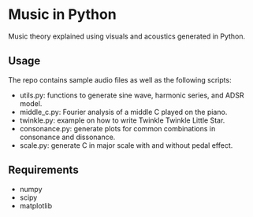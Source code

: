 # Music in Python

Music theory explained using visuals and acoustics generated in Python. 


## Usage
The repo contains sample audio files as well as the following scripts:
- utils.py: functions to generate sine wave, harmonic series, and ADSR model.
- middle_c.py: Fourier analysis of a middle C played on the piano.
- twinkle.py: example on how to write Twinkle Twinkle Little Star. 
- consonance.py: generate plots for common combinations in consonance and dissonance.
- scale.py: generate C in major scale with and without pedal effect.

## Requirements
- numpy
- scipy
- matplotlib
